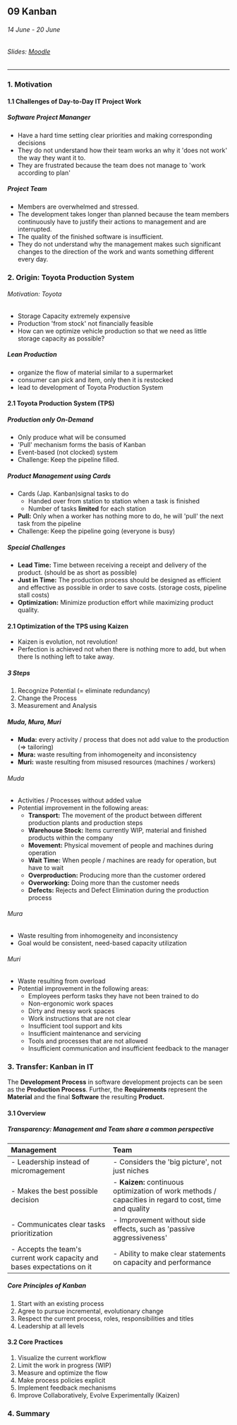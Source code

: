 ## 09 Kanban

###### 14 June - 20 June

###### Slides: [Moodle](https://www.moodle.tum.de/mod/resource/view.php?id=592440)

---

### 1. Motivation

#### 1.1 Challenges of Day-to-Day IT Project Work

##### Software Project Mananger

* Have a hard time setting clear priorities and making corresponding decisions
* They do not understand how their team works an why it 'does not work' the way they want it to.
* They are frustrated because the team does not manage to 'work according to plan'

##### Project Team

* Members are overwhelmed and stressed.
* The development takes longer than planned because the team members continuously have to justify their actions to management and are interrupted.
* The quality of the finished software is insufficient.
* They do not understand why the management makes such significant changes to the direction of the work and wants something different every day.

### 2. Origin: Toyota Production System

###### Motivation: Toyota

* Storage Capacity extremely expensive
* Production 'from stock' not financially feasible
* How can we optimize vehicle production so that we need as little storage capacity as possible?

##### Lean Production

* organize the flow of material similar to a supermarket
* consumer can pick and item, only then it is restocked
* lead to development of Toyota Production System

#### 2.1 Toyota Production System \(TPS\)

##### Production only On-Demand

* Only produce what will be consumed
* 'Pull' mechanism forms the basis of Kanban
* Event-based \(not clocked\) system
* Challenge: Keep the pipeline filled.

##### Product Management using Cards

* Cards \(Jap. Kanban\)signal tasks to do
  * Handed over from station to station when a task is finished
  * Number of tasks **limited** for each station
* **Pull:** Only when a worker has nothing more to do, he will 'pull' the next task from the pipeline
* Challenge: Keep the pipeline going \(everyone is busy\)

##### Special Challenges

* **Lead Time:** Time between receiving a receipt and delivery of the product. \(should be as short as possible\)
* **Just in Time:** The production process should be designed as efficient and effective as possible in order to save costs. \(storage costs, pipeline stall costs\)
* **Optimization:** Minimize production effort while maximizing product quality.

#### 2.1 Optimization of the TPS using Kaizen

* Kaizen is evolution, not revolution!
* Perfection is achieved not when there is nothing more to add, but when there Is nothing
  left to take away.

##### 3 Steps

1. Recognize Potential \(= eliminate redundancy\)
2. Change the Process
3. Measurement and Analysis

##### Muda, Mura, Muri

* **Muda:** every activity / process that does not add value to the production \(=&gt; tailoring\)
* **Mura:** waste resulting from inhomogeneity and inconsistency
* **Muri:** waste resulting from misused resources \(machines / workers\)

###### Muda

* Activities / Processes without added value
* Potential improvement in the following areas:
  * **Transport:** The movement of the product between different production plants and production steps
  * **Warehouse Stock:** Items currently WIP, material and finished products within the company
  * **Movement:** Physical movement of people and machines during operation
  * **Wait Time:** When people / machines are ready for operation, but have to wait
  * **Overproduction:** Producing more than the customer ordered
  * **Overworking:** Doing more than the customer needs
  * **Defects:** Rejects and Defect Elimination during the production process

###### Mura

* Waste resulting from inhomogeneity and inconsistency
* Goal would be consistent, need-based capacity utilization

###### Muri

* Waste resulting from overload
* Potential improvement in the following areas:
  * Employees perform tasks they have not been trained to do
  * Non-ergonomic work spaces
  * Dirty and messy work spaces
  * Work instructions that are not clear
  * Insufficient tool support and kits
  * Insufficient maintenance and servicing
  * Tools and processes that are not allowed
  * Insufficient communication and insufficient feedback to the manager

### 3. Transfer: Kanban in IT

The **Development Process** in software development projects can be seen as the **Production Process**. Further, the **Requirements** represent the **Material** and the final **Software** the resulting **Product.**

#### 3.1 Overview

##### Transparency: Management and Team share a common perspective

| **Management** | Team |
| :--- | :--- |
| - Leadership instead of micromagement | - Considers the 'big picture', not just niches |
| - Makes the best possible decision | - **Kaizen:** continuous optimization of work methods / capacities in regard to cost, time and quality |
| - Communicates clear tasks prioritization | - Improvement without side effects, such as 'passive aggressiveness' |
| - Accepts the team's current work capacity and bases expectations on it | - Ability to make clear statements on capacity and performance |

##### Core Principles of Kanban

1. Start with an existing process
2. Agree to pursue incremental, evolutionary change
3. Respect the current process, roles, responsibilities and titles
4. Leadership at all levels

#### 3.2 Core Practices

1. Visualize the current workflow
2. Limit the work in progress \(WIP\)
3. Measure and optimize the flow
4. Make process policies explicit
5. Implement feedback mechanisms
6. Improve Collaboratively, Evolve Experimentally \(Kaizen\)

### 4. Summary



